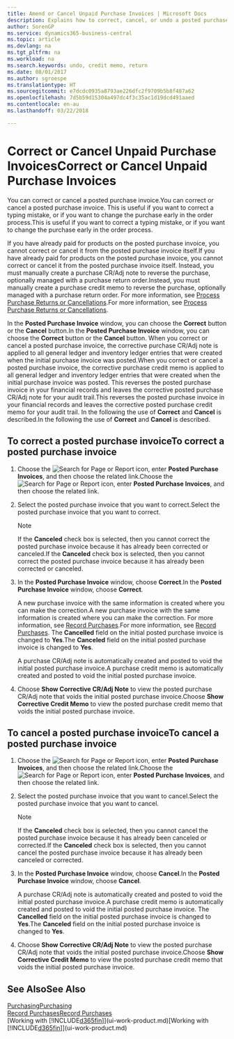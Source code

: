 ```yaml
---
title: Amend or Cancel Unpaid Purchase Invoices | Microsoft Docs
description: Explains how to correct, cancel, or undo a posted purchase invoice and automatically create a purchase CR/Adj Note.
author: SorenGP
ms.service: dynamics365-business-central
ms.topic: article
ms.devlang: na
ms.tgt_pltfrm: na
ms.workload: na
ms.search.keywords: undo, credit memo, return
ms.date: 08/01/2017
ms.author: sgroespe
ms.translationtype: HT
ms.sourcegitcommit: e7dcdc0935a8793ae226dfc2f9709b5b8f487a62
ms.openlocfilehash: 7d5b59d15304a497dc4f3c35ac1d19dcd491aaed
ms.contentlocale: en-au
ms.lasthandoff: 03/22/2018

---
```

# <a name="correct-or-cancel-unpaid-purchase-invoices"></a><span data-ttu-id="57aaa-103">Correct or Cancel Unpaid Purchase Invoices</span><span class="sxs-lookup"><span data-stu-id="57aaa-103">Correct or Cancel Unpaid Purchase Invoices</span></span>
<span data-ttu-id="57aaa-104">You can correct or cancel a posted purchase invoice.</span><span class="sxs-lookup"><span data-stu-id="57aaa-104">You can correct or cancel a posted purchase invoice.</span></span> <span data-ttu-id="57aaa-105">This is useful if you want to correct a typing mistake, or if you want to change the purchase early in the order process.</span><span class="sxs-lookup"><span data-stu-id="57aaa-105">This is useful if you want to correct a typing mistake, or if you want to change the purchase early in the order process.</span></span>

<span data-ttu-id="57aaa-106">If you have already paid for products on the posted purchase invoice, you cannot correct or cancel it from the posted purchase invoice itself.</span><span class="sxs-lookup"><span data-stu-id="57aaa-106">If you have already paid for products on the posted purchase invoice, you cannot correct or cancel it from the posted purchase invoice itself.</span></span> <span data-ttu-id="57aaa-107">Instead, you must manually create a purchase CR/Adj note to reverse the purchase, optionally managed with a purchase return order.</span><span class="sxs-lookup"><span data-stu-id="57aaa-107">Instead, you must manually create a purchase credit memo to reverse the purchase, optionally managed with a purchase return order.</span></span> <span data-ttu-id="57aaa-108">For more information, see [Process Purchase Returns or Cancellations](purchasing-how-process-purchase-returns-cancellations.md).</span><span class="sxs-lookup"><span data-stu-id="57aaa-108">For more information, see [Process Purchase Returns or Cancellations](purchasing-how-process-purchase-returns-cancellations.md).</span></span>

<span data-ttu-id="57aaa-109">In the **Posted Purchase Invoice** window, you can choose the **Correct** button or the **Cancel** button.</span><span class="sxs-lookup"><span data-stu-id="57aaa-109">In the **Posted Purchase Invoice** window, you can choose the **Correct** button or the **Cancel** button.</span></span> <span data-ttu-id="57aaa-110">When you correct or cancel a posted purchase invoice, the corrective purchase CR/Adj note is applied to all general ledger and inventory ledger entries that were created when the initial purchase invoice was posted.</span><span class="sxs-lookup"><span data-stu-id="57aaa-110">When you correct or cancel a posted purchase invoice, the corrective purchase credit memo is applied to all general ledger and inventory ledger entries that were created when the initial purchase invoice was posted.</span></span> <span data-ttu-id="57aaa-111">This reverses the posted purchase invoice in your financial records and leaves the corrective posted purchase CR/Adj note for your audit trail.</span><span class="sxs-lookup"><span data-stu-id="57aaa-111">This reverses the posted purchase invoice in your financial records and leaves the corrective posted purchase credit memo for your audit trail.</span></span> <span data-ttu-id="57aaa-112">In the following the use of **Correct** and **Cancel** is described.</span><span class="sxs-lookup"><span data-stu-id="57aaa-112">In the following the use of **Correct** and **Cancel** is described.</span></span>

## <a name="to-correct-a-posted-purchase-invoice"></a><span data-ttu-id="57aaa-113">To correct a posted purchase invoice</span><span class="sxs-lookup"><span data-stu-id="57aaa-113">To correct a posted purchase invoice</span></span>
1. <span data-ttu-id="57aaa-114">Choose the ![Search for Page or Report](media/ui-search/search_small.png "Search for Page or Report icon") icon, enter **Posted Purchase Invoices**, and then choose the related link.</span><span class="sxs-lookup"><span data-stu-id="57aaa-114">Choose the ![Search for Page or Report](media/ui-search/search_small.png "Search for Page or Report icon") icon, enter **Posted Purchase Invoices**, and then choose the related link.</span></span>  
2. <span data-ttu-id="57aaa-115">Select the posted purchase invoice that you want to correct.</span><span class="sxs-lookup"><span data-stu-id="57aaa-115">Select the posted purchase invoice that you want to correct.</span></span>  

    > [!NOTE]  
    >   <span data-ttu-id="57aaa-116">If the **Canceled** check box is selected, then you cannot correct the posted purchase invoice because it has already been corrected or canceled.</span><span class="sxs-lookup"><span data-stu-id="57aaa-116">If the **Canceled** check box is selected, then you cannot correct the posted purchase invoice because it has already been corrected or canceled.</span></span>
3. <span data-ttu-id="57aaa-117">In the **Posted Purchase Invoice** window, choose **Correct**.</span><span class="sxs-lookup"><span data-stu-id="57aaa-117">In the **Posted Purchase Invoice** window, choose **Correct**.</span></span>

    <span data-ttu-id="57aaa-118">A new purchase invoice with the same information is created where you can make the correction.</span><span class="sxs-lookup"><span data-stu-id="57aaa-118">A new purchase invoice with the same information is created where you can make the correction.</span></span> <span data-ttu-id="57aaa-119">For more information, see [Record Purchases](purchasing-how-record-purchases.md).</span><span class="sxs-lookup"><span data-stu-id="57aaa-119">For more information, see [Record Purchases](purchasing-how-record-purchases.md).</span></span> <span data-ttu-id="57aaa-120">The **Cancelled** field on the initial posted purchase invoice is changed to **Yes**.</span><span class="sxs-lookup"><span data-stu-id="57aaa-120">The **Canceled** field on the initial posted purchase invoice is changed to **Yes**.</span></span>

    <span data-ttu-id="57aaa-121">A purchase CR/Adj note is automatically created and posted to void the initial posted purchase invoice.</span><span class="sxs-lookup"><span data-stu-id="57aaa-121">A purchase credit memo is automatically created and posted to void the initial posted purchase invoice.</span></span>
4. <span data-ttu-id="57aaa-122">Choose **Show Corrective CR/Adj Note** to view the posted purchase CR/Adj note that voids the initial posted purchase invoice.</span><span class="sxs-lookup"><span data-stu-id="57aaa-122">Choose **Show Corrective Credit Memo** to view the posted purchase credit memo that voids the initial posted purchase invoice.</span></span>

## <a name="to-cancel-a-posted-purchase-invoice"></a><span data-ttu-id="57aaa-123">To cancel a posted purchase invoice</span><span class="sxs-lookup"><span data-stu-id="57aaa-123">To cancel a posted purchase invoice</span></span>
1. <span data-ttu-id="57aaa-124">Choose the ![Search for Page or Report](media/ui-search/search_small.png "Search for Page or Report icon") icon, enter **Posted Purchase Invoices**, and then choose the related link.</span><span class="sxs-lookup"><span data-stu-id="57aaa-124">Choose the ![Search for Page or Report](media/ui-search/search_small.png "Search for Page or Report icon") icon, enter **Posted Purchase Invoices**, and then choose the related link.</span></span>  
2. <span data-ttu-id="57aaa-125">Select the posted purchase invoice that you want to cancel.</span><span class="sxs-lookup"><span data-stu-id="57aaa-125">Select the posted purchase invoice that you want to cancel.</span></span>

    > [!NOTE]  
    >   <span data-ttu-id="57aaa-126">If the **Canceled** check box is selected, then you cannot cancel the posted purchase invoice because it has already been canceled or corrected.</span><span class="sxs-lookup"><span data-stu-id="57aaa-126">If the **Canceled** check box is selected, then you cannot cancel the posted purchase invoice because it has already been canceled or corrected.</span></span>
3. <span data-ttu-id="57aaa-127">In the **Posted Purchase Invoice** window, choose **Cancel**.</span><span class="sxs-lookup"><span data-stu-id="57aaa-127">In the **Posted Purchase Invoice** window, choose **Cancel**.</span></span>

    <span data-ttu-id="57aaa-128">A purchase CR/Adj note is automatically created and posted to void the initial posted purchase invoice.</span><span class="sxs-lookup"><span data-stu-id="57aaa-128">A purchase credit memo is automatically created and posted to void the initial posted purchase invoice.</span></span> <span data-ttu-id="57aaa-129">The **Cancelled** field on the initial posted purchase invoice is changed to **Yes**.</span><span class="sxs-lookup"><span data-stu-id="57aaa-129">The **Canceled** field on the initial posted purchase invoice is changed to **Yes**.</span></span>
4. <span data-ttu-id="57aaa-130">Choose **Show Corrective CR/Adj Note** to view the posted purchase CR/Adj note that voids the initial posted purchase invoice.</span><span class="sxs-lookup"><span data-stu-id="57aaa-130">Choose **Show Corrective Credit Memo** to view the posted purchase credit memo that voids the initial posted purchase invoice.</span></span>

## <a name="see-also"></a><span data-ttu-id="57aaa-131">See Also</span><span class="sxs-lookup"><span data-stu-id="57aaa-131">See Also</span></span>
[<span data-ttu-id="57aaa-132">Purchasing</span><span class="sxs-lookup"><span data-stu-id="57aaa-132">Purchasing</span></span>](purchasing-manage-purchasing.md)  
[<span data-ttu-id="57aaa-133">Record Purchases</span><span class="sxs-lookup"><span data-stu-id="57aaa-133">Record Purchases</span></span>](purchasing-how-record-purchases.md)  
<span data-ttu-id="57aaa-134">[Working with [!INCLUDE[d365fin](includes/d365fin_md.md)]](ui-work-product.md)</span><span class="sxs-lookup"><span data-stu-id="57aaa-134">[Working with [!INCLUDE[d365fin](includes/d365fin_md.md)]](ui-work-product.md)</span></span>

